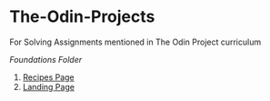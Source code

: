 # The-Odin-Projects
For Solving Assignments mentioned in The Odin Project curriculum  

*Foundations Folder*
1. [Recipes Page](https://vishnuvelukutty.github.io/The-Odin-Projects/Foundation-Assignments/Assignment-1-Recipes/)
2. [Landing Page](https://vishnuvelukutty.github.io/The-Odin-Projects/Foundation-Assignments/Assignment-2-Landing-Page/)
